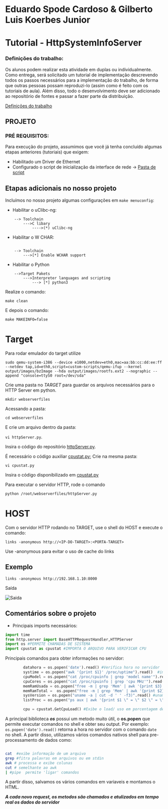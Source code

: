 # Eduardo Spode Cardoso & Gilberto Luis Koerbes Junior

# Tutorial - HttpSystemInfoServer
### Definições do trabalho:

Os alunos podem realizar esta atividade em duplas ou individualmente. 
Como entrega, será solicitado um tutorial de implementação descrevendo todos os passos necessários para a implementação do trabalho, de forma que outras pessoas possam reproduzi-lo (assim como é feito com os tutoriais de aula). 
Além disso, todo o desenvolvimento deve ser adicionado ao repositório de fontes e passar a fazer parte da distribuição.

[Definições do trabalho](./httpServer/tp1.pdf)

## PROJETO
### PRÉ REQUISITOS:

Para execução do projeto, assumimos que você já tenha concluído algumas etapas anteriores (tutoriais) que exigem:

* Habilitado um Driver de Ethernet
* Configurado o script de inicialização da interface de rede -> [Pasta de script](./custom-scripts/) 


## Etapas adicionais no nosso projeto
Incluímos no nosso projeto algumas configurações em ```make menuconfig```:

- Habilitar o uClibc-ng:
``` 
    --> Toolchain
        --->C libary 
            ---->(*) uClibc-ng
```
- Habilitar o W CHAR:
```

    --> Toolchain
        --->[*] Enable WCHAR support
```
- Habilitar o Python
```
    -->Target Pakets
        --->Interpreter languages and scripting
            ---> [*] python3
```

Realize o comando:

```make clean```

E depois o comando:

```make MAKEINFO=false```

# Target
Para rodar emulador do target utilize

```
sudo qemu-system-i386 --device e1000,netdev=eth0,mac=aa:bb:cc:dd:ee:ff --netdev tap,id=eth0,script=custom-scripts/qemu-ifup --kernel output/images/bzImage --hda output/images/rootfs.ext2 --nographic --append "console=ttyS0 root=/dev/sda"  
```

Crie uma pasta no _TARGET_ para guardar os arquivos necessários para o HTTP Server em python.

``mkdir webserverfiles``

Acessando a pasta: 

``cd webserverfiles``

E crie um arquivo dentro da pasta:

``vi httpServer.py``.

Insira o código do repositório  [httpServer.py](./httpServer/httpServer.py). 


É necessário o código auxiliar [cpustat.py](./httpServer/cpustat.py); Crie na mesma pasta:

``vi cpustat.py``

Insira o código disponibilizado em [cpustat.py](./httpServer/cpustat.py)

Para executar o servidor HTTP, rode o comando

``python /root/webserverfiles/httpServer.py``

# HOST

Com o servidor HTTP rodando no TARGET, use o shell do HOST e execute o comando:

`` links -anonymous http://<IP-DO-TARGET>:<PORTA-TARGET> ``

Use -anonymous para evitar o uso de cache do links

## Exemplo

`` links -anonymous http://192.168.1.10:8000 ``

Saída

![Saida](httpServer/Saida.png)

## Comentários sobre o projeto

- Principais imports necessários:

```python
import time
from http.server import BaseHTTPRequestHandler,HTTPServer
import os #PERMITE CHAMADAS DE SISTEMA
import cpustat as cpustat #IMPORTA O ARQUIVO PARA VERIFICAR CPU
```

Principais comandos para obter informações no servidor:

```python
        datahora = os.popen('date').read() #Verifica hora no servidor
        systime = os.popen("awk '{print $1}' /proc/uptime").read()  #imprime o tempo de atividade
        cpuModel = os.popen("cat /proc/cpuinfo | grep 'model name'").read() #informações modelo de CPU
        cpuCores = os.popen("cat /proc/cpuinfo | grep 'cpu MHz'").read() # velocidade da CPU buscando filtro de CPU MHz
        memRamUsada = os.popen("free -m | grep 'Mem' | awk '{print $3}'").read() #exibe diversas infomações da memoria e processa a coluna de 'Used'
        memRamTotal =  os.popen("free -m | grep 'Mem' | awk '{print $2}'").read()#exibe diversas infomações da memoria e processa a coluna de 'Total'
        sysVersion = os.popen("uname -a | cut -d ' ' -f3)".read() #uname exibe informções do kernel e o cut 'corta' em colunas
        listProc = os.popen("ps aux | awk '{print $1 \" = \" $2 \" = \" $3 \"<br>\"}'").read() # lista todos os processos de todos os usuários. Note: o <br> não é nativo. Utilizamos para formatação HTML.

        cpu = cpustat.GetCpuLoad() #Exibe o load/ uso em porcentagem de cada cpu.
```

A principal biblioteca ***os*** possui um metodo muito útil, o **os.popen** que permite executar comandos no shell e obter seu output. Por exemplo:
```os.popen('date').read()``` retorna a hora no servidor com o comando ```date``` no shell.
A partir disso, utilizamos vários comandos nativos shell  para pre-processamento de dados como:

```bash

cat  #exibe informação de um arquivo
grep #fitra palavras em arquivos ou em stdin
awk # processa e exibe colunas
cut # semelhante ao awk
| #pipe  permite 'ligar' comandos

```

A partir disso, salvamos os vários comandos em variaveis e montamos o HTML. 

_**A cada novo request, os metodos são chamados e atulizados em tempo real os dados do servidor**_


